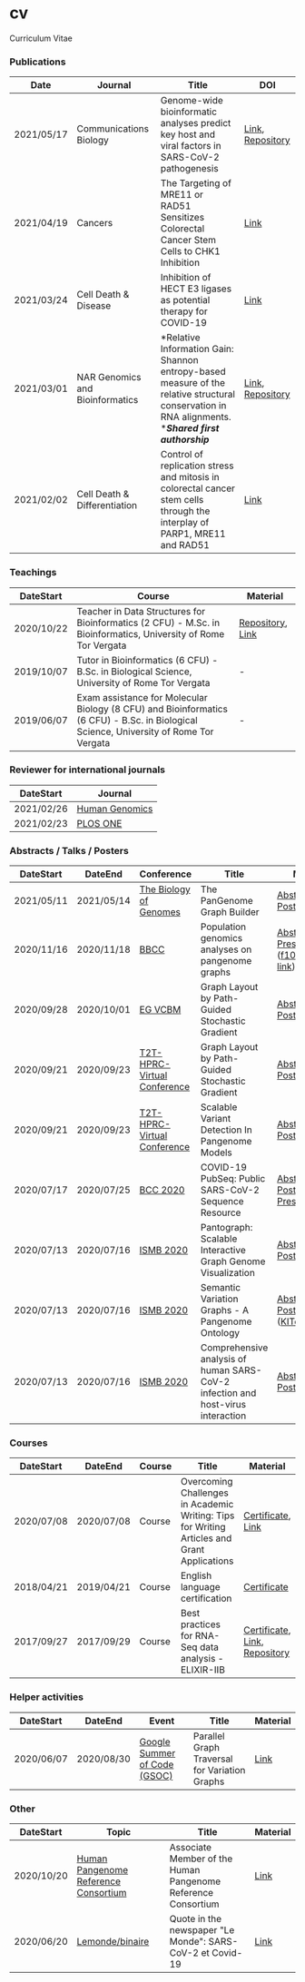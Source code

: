 # cv
Curriculum Vitae


### Publications
|Date| Journal |Title |  DOI |
|--------- |---------- |---------- |--------|
|2021/05/17 | Communications Biology | Genome-wide bioinformatic analyses predict key host and viral factors in SARS-CoV-2 pathogenesis | [Link](https://doi.org/10.1038/s42003-021-02095-0), [Repository](https://github.com/vaguiarpulido/covid19-research.git)|
|2021/04/19 | Cancers | The Targeting of MRE11 or RAD51 Sensitizes Colorectal Cancer Stem Cells to CHK1 Inhibition | [Link](https://doi.org/10.3390/cancers13081957)|
|2021/03/24 | Cell Death & Disease | Inhibition of HECT E3 ligases as potential therapy for COVID-19 | [Link](https://doi.org/10.1038/s41419-021-03513-1)|
|2021/03/01 | NAR Genomics and Bioinformatics | *Relative Information Gain: Shannon entropy-based measure of the relative structural conservation in RNA alignments. <br/>\****Shared first authorship*** | [Link](https://doi.org/10.1093/nargab/lqab007), [Repository](https://github.com/helmercitterich-lab/RIG) |
|2021/02/02 | Cell Death & Differentiation | Control of replication stress and mitosis in colorectal cancer stem cells through the interplay of PARP1, MRE11 and RAD51 | [Link](https://doi.org/10.1038/s41418-020-00733-4)|

### Teachings
|DateStart| Course |  Material |
|-----------|------------| --------|
|2020/10/22 | Teacher in Data Structures for Bioinformatics (2 CFU) - M.Sc. in Bioinformatics, University of Rome Tor Vergata | [Repository](https://github.com/AndreaGuarracino/DataStructuresForBioinformatics), [Link](http://www.scienze.uniroma2.it/?cat=491&catParent=10) |
|2019/10/07 | Tutor in Bioinformatics (6 CFU) - B.Sc. in Biological Science, University of Rome Tor Vergata | - |
|2019/06/07 | Exam assistance for Molecular Biology (8 CFU) and Bioinformatics (6 CFU) - B.Sc. in Biological Science, University of Rome Tor Vergata | - |


### Reviewer for international journals
|DateStart| Journal |
|-----------|------------|
|2021/02/26 | [Human Genomics](https://humgenomics.biomedcentral.com/) | 
|2021/02/23 | [PLOS ONE](https://journals.plos.org/plosone/) | 


### Abstracts / Talks / Posters
|DateStart| DateEnd| Conference |Title |  Material |
|-----------|------------| ---------- |---------- |--------|
|2021/05/11 | 2021/05/14 | [The Biology of Genomes](https://meetings.cshl.edu/meetings.aspx?meet=GENOME&year=21) | The PanGenome Graph Builder | [Abstract](abstracts/BoG2021_ThePangenomeGraphBuilder_Abstract_AndreaGuarracino.pdf), [Poster](posters/BoG2021_ThePanGenomeGraphBuilder_Poster_AndreaGuarracino.pdf) |
|2020/11/16 | 2020/11/18 | [BBCC](https://www.bbcc-meetings.it/program/) | Population genomics analyses on pangenome graphs  | [Abstract](abstracts/BBCC2020_PopulationGenomicsAnalysesOnPangenomeGraph_Program-and-AbstractBook.pdf), [Presentation](presentations/f1000research-326757.pdf) ([f1000research link](https://f1000research.com/slides/9-1338)) |
|2020/09/28 | 2020/10/01 | [EG VCBM](https://www.gcpr-vmv-vcbm-2020.uni-tuebingen.de/) | Graph Layout by Path-Guided Stochastic Gradient  | [Abstract](abstracts/EG_VCMB_GraphLayoutByPath-GuidedStochasticGradientDescent_Abstract_AndreaGuarracino.pdf), [Poster](posters/EG_VCMB_GraphLayoutByPath-GuidedStochasticGradientDescent_Poster_Landscape_AndreaGuarracino.pdf) |
|2020/09/21 | 2020/09/23 | [T2T-HPRC-Virtual Conference](https://www.t2t-hprc-2020conference.com/) | Graph Layout by Path-Guided Stochastic Gradient | [Abstract](abstracts/T2T_HPRC_GraphLayoutByPath-GuidedStochasticGradientDescent_Abstract_AndreaGuarracino.pdf), [Poster](posters/T2T_HPRC_GraphLayoutByPath-GuidedStochasticGradientDescent_Poster_Portrait_AndreaGuarracino.pdf)|
|2020/09/21 | 2020/09/23 | [T2T-HPRC-Virtual Conference](https://www.t2t-hprc-2020conference.com/) | Scalable Variant Detection In Pangenome Models | [Abstract](abstracts/T2T_HPRC_ScalableVariantDetectionInPangenomeModels_Abstract_AndreaGuarracino.pdf), [Poster](posters/BBCC2020_ScalableVariantDetectionInPangenomeModels_Poster_AndreaGuarracino.pdf), [Blog](https://gsocgraph.blogspot.com/2020/08/final-week-recap-of-my-gsoc-experience.html)|
|2020/07/17 | 2020/07/25 | [BCC 2020](https://bcc2020.sched.com/) | COVID-19 PubSeq:  Public SARS-CoV-2 Sequence Resource | [Abstract](abstracts/BCC2020_COVID19_PubSeq_Abstract_AndreaGuarracino.pdf), [Poster](posters/BCC2020_COVID19_PubSeq_Poster_AndreaGuarracino.pdf), [Presentation](https://bcc2020.sched.com/event/coLw/covid-19-pubseq-public-sars-cov-2-sequence-resource)|
|2020/07/13 | 2020/07/16 | [ISMB 2020](https://www.iscb.org/ismb2020) | Pantograph: Scalable Interactive Graph Genome Visualization | [Abstract](abstracts/ISMB2020_PantographBrowsablePangenomeVisualization_Abstract_AndreaGuarracino.pdf), [Poster](posters/ISMB2020_PantographBrowsablePangenomeVisualization_Poster_AndreaGuarracino.pdf)|
|2020/07/13 | 2020/07/16 | [ISMB 2020](https://www.iscb.org/ismb2020) | Semantic Variation Graphs - A Pangenome Ontology | [Abstract](abstracts/ISMB2020_SemanticVariationGraphs_OntologiesForPangenomeGraphs_Abstract_AndreaGuarracino.pdf), [Poster](posters/ISMB2020_SemanticVariationGraphs_OntologiesForPangenomeGraphs_Poster_AndreaGuarracino.pdf) ([KITopen link](https://publikationen.bibliothek.kit.edu/1000127608))|
|2020/07/13 | 2020/07/16 | [ISMB 2020](https://www.iscb.org/ismb2020) | Comprehensive analysis of human SARS-CoV-2 infection and host-virus interaction | [Abstract](abstracts/ISMB2020_ComprehensiveAnalysisSARSCoV2_Abstract_AndreaGuarracino.pdf), [Poster](posters/ISMB2020_ComprehensiveAnalysisSARSCoV2_Poster_AndreaGuarracino.pdf)|


### Courses
|DateStart| DateEnd| Course |Title |  Material |
|-----------|------------| ---------- |---------- |--------|
|2020/07/08 | 2020/07/08 | Course | Overcoming Challenges in Academic Writing: Tips for Writing Articles and Grant Applications | [Certificate](certificates/CertificateOvercomingChallengesAcademicWriting_ENAGO.pdf), [Link](https://www.enago.com/academy/how-to-overcome-challenges-in-academic-writing/)|
|2018/04/21 | 2019/04/21 | Course | English language certification | [Certificate](certificates/EnglishCertificateESOL_B2_CEFR.pdf)|
|2017/09/27 | 2017/09/29 | Course | Best practices for RNA-Seq data analysis - ELIXIR-IIB | [Certificate](certificates/CertificateBestPracticesForRNAseqDataAnalysis_ELIXIR_IIB.pdf), [Link](https://elixir-iib-training.github.io/website/2017/09/27/RNA-seq-Salerno.html), [Repository](https://github.com/ELIXIR-IIB-training/RNASeq2017) |


### Helper activities
|DateStart| DateEnd| Event |Title |  Material |
|-----------|------------| ---------- |---------- |--------|
|2020/06/07 | 2020/08/30 | [Google Summer of Code (GSOC)](https://summerofcode.withgoogle.com/) | Parallel Graph Traversal for Variation Graphs | [Link](https://gsocgraph.blogspot.com/2020/08/final-week-recap-of-my-gsoc-experience.html)|


### Other
|DateStart| Topic |Title |  Material |
|-----------|------------| ---------- |---------- |
|2020/10/20 | [Human Pangenome Reference Consortium](https://humanpangenome.org/about-us/associate-members/) | Associate Member of the Human Pangenome Reference Consortium | [Link](https://humanpangenome.org/about-us/associate-members/)|
|2020/06/20 | [Lemonde/binaire](https://www.lemonde.fr/blog/binaire/) | Quote in the newspaper "Le Monde": SARS-CoV-2 et Covid-19 | [Link](https://www.lemonde.fr/blog/binaire/2020/05/06/sars-cov-2-et-covid-19-on-va-jouer-sur-les-mots/)|
